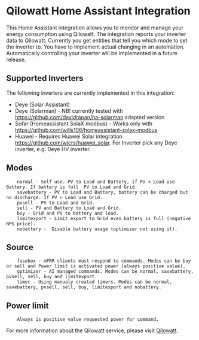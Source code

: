 # Qilowatt Home Assistant Integration

This Home Assistant integration allows you to monitor and manage your energy consumption using Qilowatt. The integration reports your inverter data to Qilowatt. Currently you get entities that tell you which mode to set the inverter to. You have to implement actual changing in an automation. Automatically controlling your inverter will be implemented in a future release.

## Supported Inverters

The following inverters are currently implemented in this integration:
- Deye (Solar Assistant)
- Deye (Solarman) - NB! currently tested with https://github.com/davidrapan/ha-solarman adapted version
- Sofar (Homeassistant SolaX modbus) - Works only with https://github.com/wills106/homeassistant-solax-modbus
- Huawei - Requires Huawei Solar integration https://github.com/wlcrs/huawei_solar. For Inverter pick any Deye inverter, e.g. Deye HV inverter.

## Modes

        normal - Self use. PV to Load and Battery, if PV < Load use Battery. If battery is full  PV to Load and Grid.
        savebattery - PV to Load and Battery, battery can be charged but no discharge. If PV < Load use Grid.
        pvsell - PV to Load and Grid.     
        sell - PV and Battery to Load and Grid.
        buy - Grid and PV to battery and load. 
        limitexport - Limit export to Grid even battery is full (negative NPS price).
        nobattery -  Disable battery usage (optimizer not using it).

## Source
        fusebox - mFRR clients must respond to commands. Modes can be buy or sell and Power limit is activated power (always positive value).
        optimizer - AI managed commands. Modes can be normal, savebattery, pvsell, sell, buy and limitexport.
        timer - Using manualy created timers. Modes can be normal, savebattery, pvsell, sell, buy, limitexport and nobattery.

## Power limit 
        Always is positive value requested power for command.

For more information about the Qilowatt service, please visit [Qilowatt](https://qilowatt.eu).
